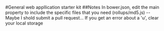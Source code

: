 #General web appllication starter kit
##Notes
In bower.json, edit the main property to include the specific files that you need (rollups/md5.js) -- Maybe I shold submit a pull request...
If you get an error about a 'u', clear your local storage
